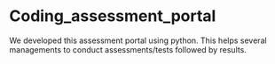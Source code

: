 # Coding_assessment_portal
We developed this assessment portal using python. This helps several managements to conduct assessments/tests followed by results.
